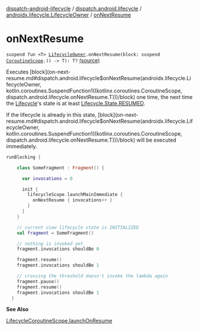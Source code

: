 [dispatch-android-lifecycle](../../index.md) / [dispatch.android.lifecycle](../index.md) / [androidx.lifecycle.LifecycleOwner](index.md) / [onNextResume](./on-next-resume.md)

# onNextResume

`suspend fun <T> `[`LifecycleOwner`](https://developer.android.com/reference/androidx/androidx/lifecycle/LifecycleOwner.html)`.onNextResume(block: suspend `[`CoroutineScope`](https://kotlin.github.io/kotlinx.coroutines/kotlinx-coroutines-core/kotlinx.coroutines/-coroutine-scope/index.html)`.() -> T): T?` [(source)](https://github.com/RBusarow/Dispatch/tree/master/dispatch-android-lifecycle/src/main/java/dispatch/android/lifecycle/LifecycleSuspendExt.kt#L78)

Executes [block](on-next-resume.md#dispatch.android.lifecycle$onNextResume(androidx.lifecycle.LifecycleOwner, kotlin.coroutines.SuspendFunction1((kotlinx.coroutines.CoroutineScope, dispatch.android.lifecycle.onNextResume.T)))/block) one time, the next time the [Lifecycle](https://developer.android.com/reference/androidx/androidx/lifecycle/Lifecycle.html)'s state is at least [Lifecycle.State.RESUMED](https://developer.android.com/reference/androidx/androidx/lifecycle/Lifecycle/State.html#RESUMED).

If the lifecycle is already in this state, [block](on-next-resume.md#dispatch.android.lifecycle$onNextResume(androidx.lifecycle.LifecycleOwner, kotlin.coroutines.SuspendFunction1((kotlinx.coroutines.CoroutineScope, dispatch.android.lifecycle.onNextResume.T)))/block) will be executed immediately.

``` kotlin
runBlocking {

    class SomeFragment : Fragment() {

      var invocations = 0

      init {
        lifecycleScope.launchMainImmediate {
          onNextResume { invocations++ }
        }
      }
    }

    // current view lifecycle state is INITIALIZED
    val fragment = SomeFragment()

    // nothing is invoked yet
    fragment.invocations shouldBe 0

    fragment.resume()
    fragment.invocations shouldBe 1

    // crossing the threshold doesn't invoke the lambda again
    fragment.pause()
    fragment.resume()
    fragment.invocations shouldBe 1
  }
```

**See Also**

[LifecycleCoroutineScope.launchOnResume](../-lifecycle-coroutine-scope/launch-on-resume.md)

